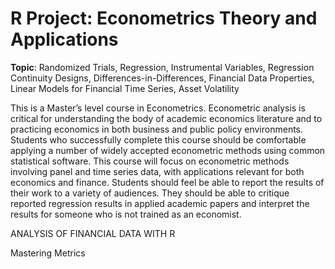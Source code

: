# R Project: Econometrics Theory and Applications

**Topic**: Randomized Trials, Regression, Instrumental Variables, Regression Continuity Designs, Differences-in-Differences, Financial	Data Properties, Linear Models for Financial Time	Series, Asset	Volatility	

This is a Master’s level course in Econometrics. Econometric analysis	is critical for	understanding the body of	academic economics literature	and	to practicing economics	in both business and public policy environments. Students who successfully complete this course should be comfortable applying a number of widely accepted econometric methods using common statistical software. This course will	focus	on econometric methods involving panel and time series data, with applications relevant for both economics and finance. Students should	feel be able to	report the results of their	work to	a	variety	of audiences. They should	be able	to critique reported regression	results in applied academic papers and	interpret	the	results	for	someone	who	is not trained as an economist.

ANALYSIS OF FINANCIAL DATA WITH R

Mastering Metrics
